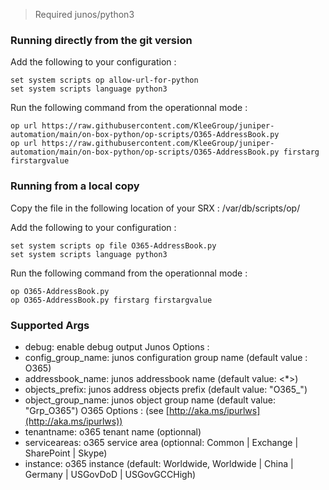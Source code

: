 > Required junos/python3

### Running directly from the git version

Add the following to your configuration :
```
set system scripts op allow-url-for-python
set system scripts language python3
```
Run the following command from the operationnal mode :
```
op url https://raw.githubusercontent.com/KleeGroup/juniper-automation/main/on-box-python/op-scripts/O365-AddressBook.py
op url https://raw.githubusercontent.com/KleeGroup/juniper-automation/main/on-box-python/op-scripts/O365-AddressBook.py firstarg firstargvalue
```

### Running from a local copy

Copy the file in the following location of your SRX : /var/db/scripts/op/

Add the following to your configuration :
```
set system scripts op file O365-AddressBook.py
set system scripts language python3
```

Run the following command from the operationnal mode :
```
op O365-AddressBook.py
op O365-AddressBook.py firstarg firstargvalue
```

### Supported Args

- debug: enable debug output
Junos Options :
- config_group_name: junos configuration group name (default value : O365)
- addressbook_name: junos addressbook name (default value: <*>)
- objects_prefix: junos address objects prefix (default value: "O365_")
- object_group_name: junos object group name (default value: "Grp_O365")
O365 Options : (see [http://aka.ms/ipurlws](http://aka.ms/ipurlws))
- tenantname: o365 tenant name (optionnal)
- serviceareas: o365 service area (optionnal: Common | Exchange | SharePoint | Skype)
- instance: o365 instance (default: Worldwide, Worldwide | China | Germany | USGovDoD | USGovGCCHigh)